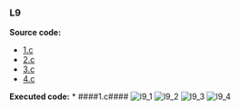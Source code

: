 ### L9
  
 **Source code:**
  * [1.c](https://github.com/katohawkei/College/blob/master/src/term2/l9/1.c)
  * [2.c](https://github.com/katohawkei/College/blob/master/src/term2/l9/2.c)
  * [3.c](https://github.com/katohawkei/College/blob/master/src/term2/l9/3.c)
  * [4.c](https://github.com/katohawkei/College/blob/master/src/term2/l9/4.c)
  
  **Executed code:**
      * ####1.c#### ![l9_1](https://github.com/katohawkei/College/tree/master/docs/img/l9/1.gif)
      ![l9_2](docs/img/l9/2.gif)
      ![l9_3](docs/img/l9/3.gif)
      ![l9_4](docs/img/l9/4.gif)
